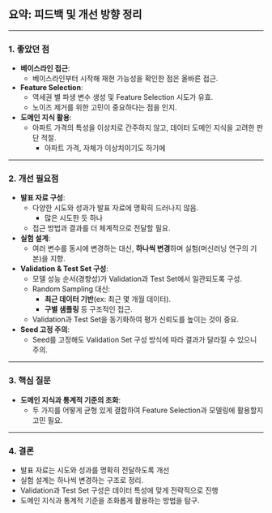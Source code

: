 ## 요약: 피드백 및 개선 방향 정리

---

### 1. **좋았던 점**

- **베이스라인 접근**:
    - 베이스라인부터 시작해 재현 가능성을 확인한 점은 올바른 접근.
- **Feature Selection**:
    - 역세권 별 파생 변수 생성 및 Feature Selection 시도가 유효.
    - 노이즈 제거를 위한 고민이 중요하다는 점을 인지.
- **도메인 지식 활용**:
    - 아파트 가격의 특성을 이상치로 간주하지 않고, 데이터 도메인 지식을 고려한 판단 적절.
        - 아파트 가격, 자체가 이상치이기도 하기에

---

### 2. **개선 필요점**

- **발표 자료 구성**:
    - 다양한 시도와 성과가 발표 자료에 명확히 드러나지 않음.
        - 많은 시도한 듯 하나
    - 접근 방법과 결과를 더 체계적으로 전달할 필요.
- **실험 설계**:
    - 여러 변수를 동시에 변경하는 대신, **하나씩 변경**하며 실험(머신러닝 연구의 기본)을 지향.
- **Validation & Test Set 구성**:
    - 모델 성능 순서(경향성)가 Validation과 Test Set에서 일관되도록 구성.
    - Random Sampling 대신:
        - **최근 데이터 기반**(ex: 최근 몇 개월 데이터).
        - **구별 샘플링** 등 구조적인 접근.
    - Validation과 Test Set을 동기화하여 평가 신뢰도를 높이는 것이 중요.
- **Seed 고정 주의**:
    - Seed를 고정해도 Validation Set 구성 방식에 따라 결과가 달라질 수 있으니 주의.

---

### 3. **핵심 질문**

- **도메인 지식과 통계적 기준의 조화**:
    - 두 가지를 어떻게 균형 있게 결합하여 Feature Selection과 모델링에 활용할지 고민 필요.

---

### 4. **결론**

- 발표 자료는 시도와 성과를 명확히 전달하도록 개선
- 실험 설계는 하나씩 변경하는 구조로 정리. 
- Validation과 Test Set 구성은 데이터 특성에 맞게 전략적으로 진행
- 도메인 지식과 통계적 기준을 조화롭게 활용하는 방법을 탐구.